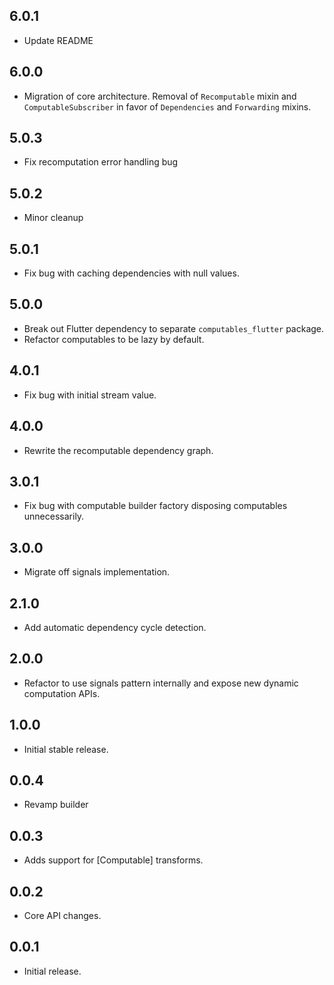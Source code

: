 ## 6.0.1

* Update README

## 6.0.0

* Migration of core architecture. Removal of `Recomputable` mixin and `ComputableSubscriber` in favor of `Dependencies` and `Forwarding` mixins.

## 5.0.3

* Fix recomputation error handling bug

## 5.0.2

* Minor cleanup

## 5.0.1

* Fix bug with caching dependencies with null values.

## 5.0.0

* Break out Flutter dependency to separate `computables_flutter` package.
* Refactor computables to be lazy by default.

## 4.0.1

* Fix bug with initial stream value.

## 4.0.0

* Rewrite the recomputable dependency graph.

## 3.0.1

* Fix bug with computable builder factory disposing computables unnecessarily.

## 3.0.0

* Migrate off signals implementation.

## 2.1.0

* Add automatic dependency cycle detection.

## 2.0.0

* Refactor to use signals pattern internally and expose new dynamic computation APIs.

## 1.0.0

* Initial stable release.

## 0.0.4

* Revamp builder

## 0.0.3

* Adds support for [Computable] transforms.

## 0.0.2

* Core API changes.

## 0.0.1

* Initial release.
